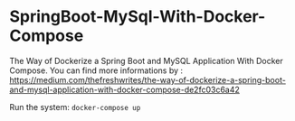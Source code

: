 # SpringBoot-MySql-With-Docker-Compose
The Way of Dockerize a Spring Boot and MySQL Application With Docker Compose.
You can find more informations by : https://medium.com/thefreshwrites/the-way-of-dockerize-a-spring-boot-and-mysql-application-with-docker-compose-de2fc03c6a42

Run the system:
`docker-compose up`
